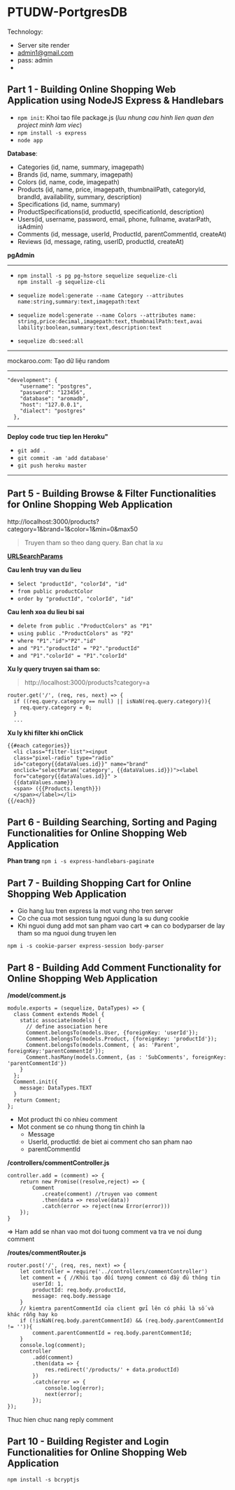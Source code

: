 # PTUDW-PortgresDB
Technology: 
- Server site render
- admin1@gmail.com
- pass: admin
- 
## Part 1 - Building Online Shopping Web Application using NodeJS Express & Handlebars

- `npm init`: Khoi tao file package.js (*luu nhung cau hinh lien quan den project minh lam viec*)
- `npm install -s express`
- `node app`
  

**Database**:

- Categories (id, name, summary, imagepath)
- Brands (id, name, summary, imagepath)
- Colors (id, name, code, imagepath)
- Products (id, name, price, imagepath, thumbnailPath, categoryId, brandId, availability, summary, description)
- Specifications (id, name, summary)
- ProductSpecifications(id, productId, specificationId, description)
- Users(id, username, password, email, phone, fullname, avatarPath, isAdmin)
- Comments (id, message, userId, ProductId, parentCommentId, createAt)
- Reviews (id, message, rating, userID, productId, createAt)

**pgAdmin**

----

 - `npm install -s pg pg-hstore sequelize sequelize-cli` <br>
 `npm install -g sequelize-cli`

 - `sequelize model:generate --name Category --attributes name:string,summary:text,imagepath:text`

 - `sequelize model:generate --name Colors --attributes name: string,price:decimal,imagepath:text,thumbnailPath:text,avai lability:boolean,summary:text,description:text`

 - `sequelize db:seed:all`

----

mockaroo.com: Tạo dữ liệu random

----
```
"development": { 
    "username": "postgres",
    "password": "123456",
    "database": "aromadb",
    "host": "127.0.0.1",
    "dialect": "postgres"
  },
```
----

**Deploy code truc tiep len Heroku"**
- `git add .`
- `git commit -am 'add database'`
- `git push heroku master`

----

## Part 5 - Building Browse & Filter Functionalities for Online Shopping Web Application

http://localhost:3000/products?category=1&brand=1&color=1&min=0&max50

> Truyen tham so theo dang query.
> Ban chat la xu

**[URLSearchParams](https://developer.mozilla.org/en-US/docs/Web/API/URLSearchParams
)**

**Cau lenh truy van du lieu** 
- `Select "productId", "colorId", "id"`
- `from public productColor`
- `order by "productId", "colorId", "id"`

**Cau lenh xoa du lieu bi sai** 
- `delete from public ."ProductColors" as "P1"`
- `using public ."ProductColors" as "P2"`
- `where "P1"."id">"P2"."id"`
- `and "P1"."productId" = "P2"."productId"`
- `and "P1"."colorId" = "P1"."colorId"`

**Xu ly query truyen sai tham so:**
> http://localhost:3000/products?category=a

```
router.get('/', (req, res, next) => {
  if ((req.query.category == null) || isNaN(req.query.category)){
    req.query.category = 0;
  }
  ...
```

**Xu ly khi filter khi onClick**

```
{{#each categories}}
  <li class="filter-list"><input 
  class="pixel-radio" type="radio" 
  id="category{{dataValues.id}}" name="brand" 
  onclick="selectParam('category', {{dataValues.id}})"><label
  for="category{{dataValues.id}}" > 
  {{dataValues.name}}
  <span> ({{Products.length}}) 
  </span></label></li>
{{/each}}
```

## Part 6 - Building Searching, Sorting and Paging Functionalities for Online Shopping Web Application

**Phan trang**
`npm i -s express-handlebars-paginate`


## Part 7 - Building Shopping Cart for Online Shopping Web Application

- Gio hang luu tren express la mot vung nho tren server
- Co che cua mot session tung nguoi dung la su dung cookie
- Khi nguoi dung add mot san pham vao cart => can co bodyparser de lay tham so ma nguoi dung truyen len 
  
`npm i -s cookie-parser express-session body-parser`


## Part 8 - Building Add Comment Functionality for Online Shopping Web Application

**/model/comment.js**
```
module.exports = (sequelize, DataTypes) => {
  class Comment extends Model {
    static associate(models) {
      // define association here
      Comment.belongsTo(models.User, {foreignKey: 'userId'});
      Comment.belongsTo(models.Product, {foreignKey: 'productId'});
      Comment.belongsTo(models.Comment, { as: 'Parent', foreignKey:'parentCommentId'});
      Comment.hasMany(models.Comment, {as : 'SubComments', foreignKey: 'parentCommentId'})
    }
  };
  Comment.init({
    message: DataTypes.TEXT
  }
  return Comment;
};
```
- Mot product thi co nhieu comment
- Mot conment se co nhung thong tin chinh la 
  + Message
  + UserId, productId: de biet ai comment cho san pham nao
  + parentCommentId

**/controllers/commentController.js**
```
controller.add = (comment) => {
    return new Promise((resolve,reject) => {
        Comment
           .create(comment) //truyen vao comment
           .then(data => resolve(data))
           .catch(error => reject(new Error(error)))
    });
}
```
=> Ham add se nhan vao mot doi tuong comment va tra ve noi dung comment

**/routes/commentRouter.js**
```
router.post('/', (req, res, next) => {
    let controller = require('../controllers/commentController')
    let comment = { //Khỏi tạo đối tượng comment có đầy đủ thông tin
        userId: 1,
        productId: req.body.productId,
        message: req.body.message
    }
    // kiemtra parentCommentId của client gửi lên có phải là số và khác rỗng hay ko
    if (!isNaN(req.body.parentCommentId) && (req.body.parentCommentId != '')){ 
        comment.parentCommentId = req.body.parentCommentId;
    }
    console.log(comment);
    controller
        .add(comment)
        .then(data => {
            res.redirect('/products/' + data.productId)
        })
        .catch(error => {
            console.log(error);
            next(error);
        });
});
```
Thuc hien chuc nang reply comment

## Part 10 - Building Register and Login Functionalities for Online Shopping Web Application

```npm install -s bcryptjs```







